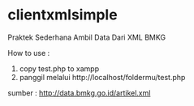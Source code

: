 # clientxmlsimple
Praktek Sederhana Ambil Data Dari XML BMKG 

How to use :

1. copy test.php to xampp 
2. panggil melalui http://localhost/foldermu/test.php

sumber : http://data.bmkg.go.id/artikel.xml
